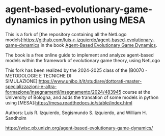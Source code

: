# agent-based-evolutionary-game-dynamics in python using MESA

This is a fork of [the repository containing all the NetLogo models]:https://github.com/luis-r-izquierdo/agent-based-evolutionary-game-dynamics in the book [Agent-Based Evolutionary Game Dynamics](https://wisc.pb.unizin.org/agent-based-evolutionary-game-dynamics/).

The book is a free online guide to implement and analyze agent-based models within the framework of evolutionary game theory, using NetLogo

This fork has been realized by the 2024-2025 class of the [B0070 - METODOLOGIE E TECNICHE DI SIMULAZIONE]:https://www.unibo.it/it/studiare/dottorati-master-specializzazioni-e-altra-formazione/insegnamenti/insegnamento/2024/483945 course at the University of Bologna, and adds the transation of some models in python using [MESA]:https://mesa.readthedocs.io/stable/index.html

Authors: Luis R. Izquierdo, Segismundo S. Izquierdo, and William H. Sandholm

https://wisc.pb.unizin.org/agent-based-evolutionary-game-dynamics/
